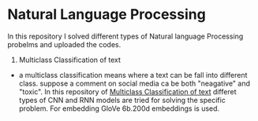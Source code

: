 # Natural Language Processing

In this repository I solved different types of Natural language Processing probelms and uploaded the codes.  

1. Multiclass Classification of text
- a multiclass classification means where a text can be fall into different class. suppose a comment on social media ca be both "neagative" and "toxic". In this repository of <a href = "https://github.com/fahimabrar/Natural-Language-Processing/tree/main/Multiclass%20Classification%20of%20Text"> Multiclass Classification of text</a> differet types of CNN and RNN models are tried for solving the specific problem. For embedding GloVe 6b.200d embeddings is used.



